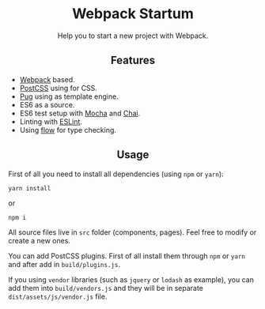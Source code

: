 <div align="center">
  <h1>Webpack Startum</h1>
  <p>Help you to start a new project with Webpack.</p>
</div>

<div align="center">
  <h2>Features</h2>
</div>

* [Webpack](https://webpack.js.org/) based.
* [PostCSS](http://postcss.org) using for CSS.
* [Pug](https://pugjs.org) using as template engine.
* ES6 as a source.
* ES6 test setup with [Mocha](http://mochajs.org/) and [Chai](http://chaijs.com/).
* Linting with [ESLint](http://eslint.org/).
* Using [flow](https://flowtype.org/) for type checking.

<div align="center">
  <h2>Usage</h2>
</div>

First of all you need to install all dependencies (using `npm` or `yarn`):

```
yarn install
```

or

```
npm i
```

All source files live in `src` folder (components, pages). Feel free to modify or create a new ones.

You can add PostCSS plugins. First of all install them through `npm` or `yarn` and after add in `build/plugins.js`.

If you using `vendor` libraries (such as `jquery` or `lodash` as example), you can add them into `build/vendors.js` and they will be in separate `dist/assets/js/vendor.js` file.
